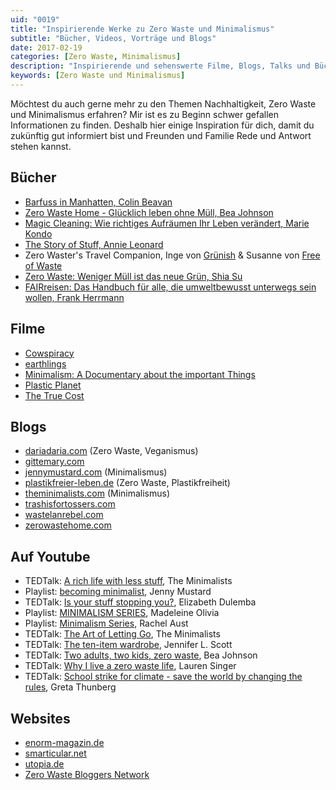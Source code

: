 ```yaml
---
uid: "0019"
title: "Inspirierende Werke zu Zero Waste und Minimalismus"
subtitle: "Bücher, Videos, Vorträge und Blogs"
date: 2017-02-19
categories: [Zero Waste, Minimalismus]
description: "Inspirierende und sehenswerte Filme, Blogs, Talks und Bücher zu den Themen Nachhaltigkeit, Zero Waste und Minimalismus."
keywords: [Zero Waste und Minimalismus]
---
```

Möchtest du auch gerne mehr zu den Themen Nachhaltigkeit, Zero Waste und Minimalismus erfahren? Mir ist es zu Beginn schwer gefallen Informationen zu finden. Deshalb hier einige Inspiration für dich, damit du zukünftig gut informiert bist und Freunden und Familie Rede und Antwort stehen kannst.

## Bücher
  * [Barfuss in Manhatten, Colin Beavan](https://www.amazon.de/Barfuß-Manhattan-ökologisch-korrektes-Abenteuer/dp/3378011076/ref=sr_1_1?__mk_de_DE=ÅMÅŽÕÑ&keywords=Barfuss+in+Manhatten&qid=1571840284&sr=8-1)
  * [Zero Waste Home - Glücklich leben ohne Müll, Bea Johnson](https://www.amazon.de/Zero-Waste-Home-Gl%C3%BCcklich-leben/dp/3869352922/ref=sr_1_1?__mk_de_DE=%C3%85M%C3%85%C5%BD%C3%95%C3%91&keywords=Zero+Waste+Home&qid=1571840593&sr=8-1)
  * [Magic Cleaning: Wie richtiges Aufräumen Ihr Leben verändert, Marie Kondo](https://www.amazon.de/Magic-Cleaning-richtiges-Aufr%C3%A4umen-ver%C3%A4ndert/dp/3499624818/ref=sr_1_1?__mk_de_DE=%C3%85M%C3%85%C5%BD%C3%95%C3%91&keywords=Magic+Cleaning&qid=1571840642&sr=8-1)
  * [The Story of Stuff, Annie Leonard](https://www.amazon.de/Story-Stuff-Obsession-Trashing-Communities/dp/1849010382/ref=sr_1_1?__mk_de_DE=%C3%85M%C3%85%C5%BD%C3%95%C3%91&keywords=The+Story+of+Stuff&qid=1571840741&sr=8-1)
  * Zero Waster's Travel Companion, Inge von [Grünish](http://www.gruenish.com/) & Susanne von [Free of Waste](http://freeofwaste.de/en/)
  * [Zero Waste: Weniger Müll ist das neue Grün, Shia Su](https://www.amazon.de/Zero-Waste-Weniger-M%C3%BCll-neue/dp/3990252739/ref=sr_1_4?__mk_de_DE=%C3%85M%C3%85%C5%BD%C3%95%C3%91&keywords=Zero+Waste&qid=1571840800&sr=8-4)
  * [FAIRreisen: Das Handbuch für alle, die umweltbewusst unterwegs sein wollen, Frank Herrmann](https://www.amazon.de/FAIRreisen-Handbuch-umweltbewusst-unterwegs-wollen/dp/3865818080/ref=sr_1_1?__mk_de_DE=%C3%85M%C3%85%C5%BD%C3%95%C3%91&keywords=FAIRreisen&qid=1571840834&sr=8-1)

## Filme
  * [Cowspiracy](http://www.cowspiracy.com/)
  * [earthlings](http://www.nationearth.com/earthlings-1/)
  * [Minimalism: A Documentary about the important Things](https://minimalismfilm.com/)
  * [Plastic Planet](http://www.plastic-planet.de/)
  * [The True Cost](https://truecostmovie.com/)

## Blogs
  * [dariadaria.com](http://dariadaria.com/) (Zero Waste, Veganismus)
  * [gittemary.com](http://www.gittemary.com/)
  * [jennymustard.com](http://jennymustard.com/) (Minimalismus)
  * [plastikfreier-leben.de](https://plastikfreier-leben.de/) (Zero Waste, Plastikfreiheit)
  * [theminimalists.com](http://www.theminimalists.com/) (Minimalismus)
  * [trashisfortossers.com](http://www.trashisfortossers.com/)
  * [wastelanrebel.com](http://wastelandrebel.com/de/)
  * [zerowastehome.com](http://www.zerowastehome.com/)

## Auf Youtube
  * TEDTalk: [A rich life with less stuff](https://www.youtube.com/watch?v=GgBpyNsS-jU), The Minimalists
  * Playlist: [becoming minimalist](https://www.youtube.com/playlist?list=PLjIknW-jNncKxq5uxRx6IjO-EjoOWRKOZ), Jenny Mustard
  * TEDTalk: [Is your stuff stopping you?](https://www.youtube.com/watch?v=8Pb-hjqdjbY), Elizabeth Dulemba
  * Playlist: [MINIMALISM SERIES](https://www.youtube.com/playlist?list=PL8QDbHDg_9YYVwutWcSiM-KWppWNgS8wE), Madeleine Olivia
  * Playlist: [Minimalism Series](https://www.youtube.com/playlist?list=PLDeBiVMIvRNL9YKX_GoryMsQaSz-ZbdnO), Rachel Aust
  * TEDTalk: [The Art of Letting Go](https://www.youtube.com/watch?v=w7rewjFNiys), The Minimalists
  * TEDTalk: [The ten-item wardrobe](https://www.youtube.com/watch?v=V3CLRL32Mcw), Jennifer L. Scott
  * TEDTalk: [Two adults, two kids, zero waste](https://www.youtube.com/watch?v=CSUmo-40pqA), Bea Johnson
  * TEDTalk: [Why I live a zero waste life](https://www.youtube.com/watch?v=pF72px2R3Hg), Lauren Singer
  * TEDTalk: [School strike for climate - save the world by changing the rules](https://www.youtube.com/watch?v=EAmmUIEsN9A), Greta Thunberg

## Websites
  * [enorm-magazin.de](http://enorm-magazin.de/)
  * [smarticular.net](http://www.smarticular.net/)
  * [utopia.de](https://utopia.de/)
  * [Zero Waste Bloggers Network](http://zerowastebloggersnetwork.com/)
